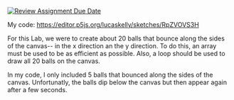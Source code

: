 [![Review Assignment Due Date](https://classroom.github.com/assets/deadline-readme-button-24ddc0f5d75046c5622901739e7c5dd533143b0c8e959d652212380cedb1ea36.svg)](https://classroom.github.com/a/xr2RtvyI)

My code:
https://editor.p5js.org/lucaskelly/sketches/RpZVOVS3H

For this Lab, we were to create about 20 balls that bounce along the sides of the canvas-- in the x direction an the y direction. To do this, an array must be used to be as efficient as possible. Also, a loop should be used to draw all 20 balls on the canvas. 

In my code, I only included 5 balls that bounced along the sides of the canvas. Unfortunatly, the balls dip below the canvas but then appear again after a few seconds. 
